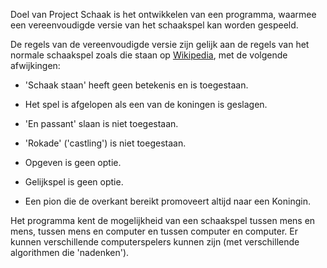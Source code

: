 Doel van Project Schaak is het ontwikkelen van een programma, waarmee een vereenvoudigde versie van het schaakspel kan worden gespeeld.

De regels van de vereenvoudigde versie zijn gelijk aan de regels van het normale schaakspel zoals die staan op [Wikipedia](https://en.wikipedia.org/wiki/Rules_of_chess), met de volgende afwijkingen:

- 'Schaak staan' heeft geen betekenis en is toegestaan.

- Het spel is afgelopen als een van de koningen is geslagen.

- 'En passant' slaan is niet toegestaan.

- 'Rokade' ('castling') is niet toegestaan.

- Opgeven is geen optie.

- Gelijkspel is geen optie.

- Een pion die de overkant bereikt promoveert altijd naar een Koningin.

Het programma kent de mogelijkheid van een schaakspel tussen mens en mens, tussen mens en computer en tussen computer en computer. Er kunnen verschillende computerspelers kunnen zijn (met verschillende algorithmen die 'nadenken'). 
